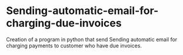 # Sending-automatic-email-for-charging-due-invoices
Creation of a program in python that send Sending automatic email for charging payments to customer who have due invoices.
